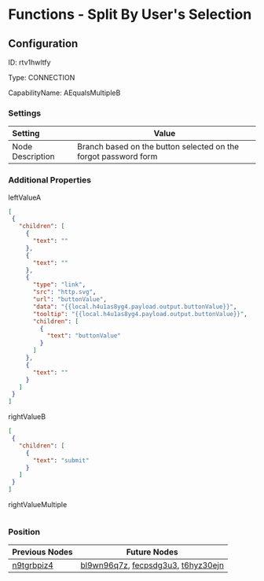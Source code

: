 # Functions - Split By User&#39;s Selection
## Configuration
ID:  rtv1hwltfy

Type: CONNECTION 

CapabilityName: AEqualsMultipleB

### Settings
| Setting | Value  |
| :------------------------ | ---------------------------------------- |
| Node Description | Branch based on the button selected on the forgot password form | 
 




### Additional Properties
leftValueA
 ```json 
[
  {
    "children": [
      {
        "text": ""
      },
      {
        "text": ""
      },
      {
        "type": "link",
        "src": "http.svg",
        "url": "buttonValue",
        "data": "{{local.h4u1as8yg4.payload.output.buttonValue}}",
        "tooltip": "{{local.h4u1as8yg4.payload.output.buttonValue}}",
        "children": [
          {
            "text": "buttonValue"
          }
        ]
      },
      {
        "text": ""
      }
    ]
  }
]
```


rightValueB
 ```json 
[
  {
    "children": [
      {
        "text": "submit"
      }
    ]
  }
]
```


rightValueMultiple
 ```json 

```




### Position
| Previous Nodes | Future Nodes |
| :------------- | ------------ |
| [n9tgrbpiz4](./n9tgrbpiz4.md) | [bl9wn96q7z](./bl9wn96q7z.md), [fecpsdg3u3](./fecpsdg3u3.md), [t6hyz30ejn](./t6hyz30ejn.md) |